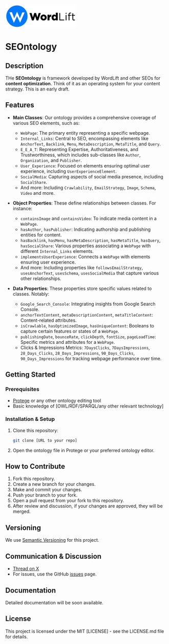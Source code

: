 ![WordLift Logo](img/220px-Wl-logo-horizontal.png)

# SEOntology

## Description

THe **SEOntology** is framework developed by WordLift and other SEOs for **content optimization**. Think of it as an operating system for your content strategy. This is an early draft.

## Features

- **Main Classes**: Our ontology provides a comprehensive coverage of various SEO elements, such as:
  - `WebPage`: The primary entity representing a specific webpage.
  - `Internal_Links`: Central to SEO, encompassing elements like `AnchorText`, `Backlink`, `Menu`, `MetaDescription`, `MetaTitle`, and `Query`.
  - `E_E_A_T`: Representing Expertise, Authoritativeness, and Trustworthiness, which includes sub-classes like `Author`, `Organization`, and `Publisher`.
  - `User_Experience`: Focused on elements ensuring optimal user experience, including `UserExperienceElement`.
  - `SocialMedia`: Capturing aspects of social media presence, including `SocialShare`.
  - And more: Including `Crawlability`, `EmailStrategy`, `Image`, `Schema`, `Video` and more.

- **Object Properties**: These define relationships between classes. For instance:
  - `containsImage` and `containsVideo`: To indicate media content in a `WebPage`.
  - `hasAuthor`, `hasPublisher`: Indicating authorship and publishing entities for content.
  - `hasBacklink`, `hasMenu`, `hasMetaDescription`, `hasMetaTitle`, `hasQuery`, `hasSocialShare`: Various properties associating a `WebPage` with different `Internal_Links` elements.
  - `implementsUserExperience`: Connects a `WebPage` with elements ensuring user experience.
  - And more: Including properties like `followsEmailStrategy`, `usesAnchorText`, `usesSchema`, `usesSocialMedia` that capture various other relationships.

- **Data Properties**: These properties store specific values related to classes. Notably:
  - `Google_Search_Console`: Integrating insights from Google Search Console.
  - `anchorTextContent`, `metaDescriptionContent`, `metaTitleContent`: Content-related attributes.
  - `isCrawlable`, `hasOptimizedImage`, `hasUniqueContent`: Booleans to capture certain features or states of a `WebPage`.
  - `publishingDate`, `bounceRate`, `clickDepth`, `fontSize`, `pageLoadTime`: Specific metrics and attributes for a `WebPage`.
  - Clicks & Impressions Metrics: `7DaysClicks`, `7DaysImpressions`, `28_Days_Clicks`, `28_Days_Impressions`, `90_Days_Clicks`, `90_Days_Impressions` for tracking webpage performance over time.

## Getting Started

### Prerequisites

- [Protege](https://protege.stanford.edu/) or any other ontology editing tool
- Basic knowledge of [OWL/RDF/SPARQL/any other relevant technology]

### Installation & Setup

1. Clone this repository:
   ```bash
   git clone [URL to your repo]
   ```
2. Open the ontology file in Protege or your preferred ontology editor.

## How to Contribute

1. Fork this repository.
2. Create a new branch for your changes.
3. Make and commit your changes.
4. Push your branch to your fork.
5. Open a pull request from your fork to this repository.
6. After review and discussion, if your changes are approved, they will be merged.

## Versioning

We use [Semantic Versioning](http://semver.org/) for this project.

## Communication & Discussion

- [Thread on X](https://x.com/cyberandy/status/1715853285838430358?s=20)
- For issues, use the GitHub [issues](link_to_issues_page) page.

## Documentation

Detailed documentation will be soon available.

## License
This project is licensed under the MIT [LICENSE] - see the LICENSE.md file for details.